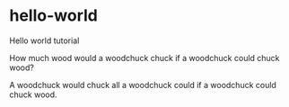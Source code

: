 # hello-world
Hello world tutorial

How much wood would a woodchuck chuck if a woodchuck could chuck wood?

A woodchuck would chuck all a woodchuck could if a woodchuck could chuck wood.
